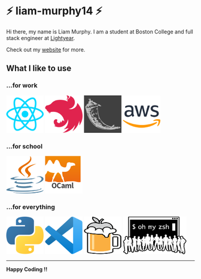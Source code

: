 # :zap: liam-murphy14 :zap:
Hi there, my name is Liam Murphy. I am a student at Boston College and full stack engineer at [Lightyear](https://lystrategies.com).  

Check out my [website](https://liammurphydev.com) for more.

## What I like to use
### ...for work
<img src="assets/images/README/react.svg" width="100" height="100"> <img src="assets/images/README/nestjs.svg" width="100" height="100"> <img src="assets/images/README/flask.svg" width="100" height="100" style="filter: invert(0.75); --webkit-filter: invert(0.75);"> <img src="assets/images/README/aws.svg" width="100" height="100">
### ...for school
<img src="assets/images/README/java.svg" width="100" height="100"> <img src="assets/images/README/ocaml.svg" width="100" height="100">
### ...for everything
<img src="assets/images/README/python.svg" width="100" height="100"> <img src="assets/images/README/vscode.svg" width="100" height="100"> <img src="assets/images/README/homebrew.svg" width="100" height="100"> <img src="assets/images/README/oh_my_zsh.png" width="170" height="100">



-----------

**Happy Coding !!**
